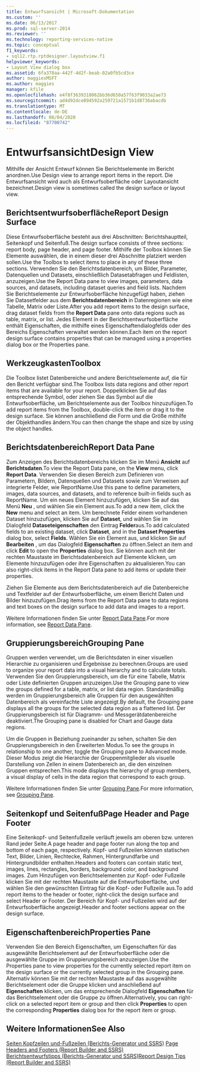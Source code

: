 ```yaml
---
title: Entwurfsansicht | Microsoft-Dokumentation
ms.custom: ''
ms.date: 06/13/2017
ms.prod: sql-server-2014
ms.reviewer: ''
ms.technology: reporting-services-native
ms.topic: conceptual
f1_keywords:
- sql12.rtp.rptdesigner.layoutview.f1
helpviewer_keywords:
- Layout View dialog box
ms.assetid: 6fa378aa-442f-4d2f-beab-02a0fb5cd3ce
author: maggiesMSFT
ms.author: maggies
manager: kfile
ms.openlocfilehash: e4f8f3639318062bb36d650a57f63f9033a2ae73
ms.sourcegitcommit: ad4d92dce894592a259721a1571b1d8736abacdb
ms.translationtype: MT
ms.contentlocale: de-DE
ms.lasthandoff: 08/04/2020
ms.locfileid: "87700742"
---
```

# <a name="design-view"></a><span data-ttu-id="5e9ea-102">Entwurfsansicht</span><span class="sxs-lookup"><span data-stu-id="5e9ea-102">Design View</span></span>
  <span data-ttu-id="5e9ea-103">Mithilfe der Ansicht Entwurf können Sie Berichtselemente im Bericht anordnen.</span><span class="sxs-lookup"><span data-stu-id="5e9ea-103">Use Design view to arrange report items in the report.</span></span> <span data-ttu-id="5e9ea-104">Die Entwurfsansicht wird auch als Entwurfsoberfläche oder Layoutansicht bezeichnet.</span><span class="sxs-lookup"><span data-stu-id="5e9ea-104">Design view is sometimes called the design surface or layout view.</span></span>  
  
## <a name="report-design-surface"></a><span data-ttu-id="5e9ea-105">Berichtsentwurfsoberfläche</span><span class="sxs-lookup"><span data-stu-id="5e9ea-105">Report Design Surface</span></span>  
 <span data-ttu-id="5e9ea-106">Diese Entwurfsoberfläche besteht aus drei Abschnitten: Berichtshauptteil, Seitenkopf und Seitenfuß.</span><span class="sxs-lookup"><span data-stu-id="5e9ea-106">The design surface consists of three sections: report body, page header, and page footer.</span></span> <span data-ttu-id="5e9ea-107">Mithilfe der Toolbox können Sie Elemente auswählen, die in einem dieser drei Abschnitte platziert werden sollen.</span><span class="sxs-lookup"><span data-stu-id="5e9ea-107">Use the Toolbox to select items to place in any of these three sections.</span></span> <span data-ttu-id="5e9ea-108">Verwenden Sie den Berichtsdatenbereich, um Bilder, Parameter, Datenquellen und Datasets, einschließlich Datasetabfragen und Feldlisten, anzuzeigen.</span><span class="sxs-lookup"><span data-stu-id="5e9ea-108">Use the Report Data pane to view images, parameters, data sources, and datasets, including dataset queries and field lists.</span></span> <span data-ttu-id="5e9ea-109">Nachdem Sie Berichtselemente zur Entwurfsoberfläche hinzugefügt haben, ziehen Sie Datasetfelder aus dem **Berichtsdatenbereich** in Datenregionen wie eine Tabelle, Matrix oder Liste.</span><span class="sxs-lookup"><span data-stu-id="5e9ea-109">After you add report items to the design surface, drag dataset fields from the **Report Data** pane onto data regions such as table, matrix, or list.</span></span> <span data-ttu-id="5e9ea-110">Jedes Element in der Berichtsentwurfsoberfläche enthält Eigenschaften, die mithilfe eines Eigenschaftendialogfelds oder des Bereichs Eigenschaften verwaltet werden können.</span><span class="sxs-lookup"><span data-stu-id="5e9ea-110">Each item on the report design surface contains properties that can be managed using a properties dialog box or the Properties pane.</span></span>  
  
## <a name="toolbox"></a><span data-ttu-id="5e9ea-111">Werkzeugkasten</span><span class="sxs-lookup"><span data-stu-id="5e9ea-111">Toolbox</span></span>  
 <span data-ttu-id="5e9ea-112">Die Toolbox listet Datenbereiche und andere Berichtselemente auf, die für den Bericht verfügbar sind.</span><span class="sxs-lookup"><span data-stu-id="5e9ea-112">The Toolbox lists data regions and other report items that are available for your report.</span></span> <span data-ttu-id="5e9ea-113">Doppelklicken Sie auf das entsprechende Symbol, oder ziehen Sie das Symbol auf die Entwurfsoberfläche, um Berichtselemente aus der Toolbox hinzuzufügen.</span><span class="sxs-lookup"><span data-stu-id="5e9ea-113">To add report items from the Toolbox, double-click the item or drag it to the design surface.</span></span> <span data-ttu-id="5e9ea-114">Sie können anschließend die Form und die Größe mithilfe der Objekthandles ändern.</span><span class="sxs-lookup"><span data-stu-id="5e9ea-114">You can then change the shape and size by using the object handles.</span></span>  
  
## <a name="report-data-pane"></a><span data-ttu-id="5e9ea-115">Berichtsdatenbereich</span><span class="sxs-lookup"><span data-stu-id="5e9ea-115">Report Data Pane</span></span>  
 <span data-ttu-id="5e9ea-116">Zum Anzeigen des Berichtsdatenbereichs klicken Sie im Menü **Ansicht** auf **Berichtsdaten**.</span><span class="sxs-lookup"><span data-stu-id="5e9ea-116">To view the Report Data pane, on the **View** menu, click **Report Data**.</span></span> <span data-ttu-id="5e9ea-117">Verwenden Sie diesen Bereich zum Definieren von Parametern, Bildern, Datenquellen und Datasets sowie zum Verweisen auf integrierte Felder, wie ReportName.</span><span class="sxs-lookup"><span data-stu-id="5e9ea-117">Use this pane to define parameters, images, data sources, and datasets, and to reference built-in fields such as ReportName.</span></span> <span data-ttu-id="5e9ea-118">Um ein neues Element hinzuzufügen, klicken Sie auf das Menü **Neu** , und wählen Sie ein Element aus.</span><span class="sxs-lookup"><span data-stu-id="5e9ea-118">To add a new item, click the **New** menu and select an item.</span></span> <span data-ttu-id="5e9ea-119">Um berechnete Felder einem vorhandenen Dataset hinzuzufügen, klicken Sie auf **Dataset**, und wählen Sie im Dialogfeld **Dataseteigenschaften** den Eintrag **Felder**aus.</span><span class="sxs-lookup"><span data-stu-id="5e9ea-119">To add calculated fields to an existing dataset, click **Dataset**, and in the **Dataset Properties** dialog box, select **Fields**.</span></span> <span data-ttu-id="5e9ea-120">Wählen Sie ein Element aus, und klicken Sie auf **Bearbeiten** , um das Dialogfeld **Eigenschaften** zu öffnen.</span><span class="sxs-lookup"><span data-stu-id="5e9ea-120">Select an item and click **Edit** to open the **Properties** dialog box.</span></span> <span data-ttu-id="5e9ea-121">Sie können auch mit der rechten Maustaste im Berichtsdatenbereich auf Elemente klicken, um Elemente hinzuzufügen oder ihre Eigenschaften zu aktualisieren.</span><span class="sxs-lookup"><span data-stu-id="5e9ea-121">You can also right-click items in the Report Data pane to add items or update their properties.</span></span>  
  
 <span data-ttu-id="5e9ea-122">Ziehen Sie Elemente aus dem Berichtsdatenbereich auf die Datenbereiche und Textfelder auf der Entwurfsoberfläche, um einem Bericht Daten und Bilder hinzuzufügen.</span><span class="sxs-lookup"><span data-stu-id="5e9ea-122">Drag items from the Report Data pane to data regions and text boxes on the design surface to add data and images to a report.</span></span>  
  
 <span data-ttu-id="5e9ea-123">Weitere Informationen finden Sie unter [Report Data Pane](../report-data/report-data-pane.md).</span><span class="sxs-lookup"><span data-stu-id="5e9ea-123">For more information, see [Report Data Pane](../report-data/report-data-pane.md).</span></span>  
  
## <a name="grouping-pane"></a><span data-ttu-id="5e9ea-124">Gruppierungsbereich</span><span class="sxs-lookup"><span data-stu-id="5e9ea-124">Grouping Pane</span></span>  
 <span data-ttu-id="5e9ea-125">Gruppen werden verwendet, um die Berichtsdaten in einer visuellen Hierarchie zu organisieren und Ergebnisse zu berechnen.</span><span class="sxs-lookup"><span data-stu-id="5e9ea-125">Groups are used to organize your report data into a visual hierarchy and to calculate totals.</span></span> <span data-ttu-id="5e9ea-126">Verwenden Sie den Gruppierungsbereich, um die für eine Tabelle, Matrix oder Liste definierten Gruppen anzuzeigen.</span><span class="sxs-lookup"><span data-stu-id="5e9ea-126">Use the Grouping pane to view the groups defined for a table, matrix, or list data region.</span></span> <span data-ttu-id="5e9ea-127">Standardmäßig werden im Gruppierungsbereich alle Gruppen für den ausgewählten Datenbereich als vereinfachte Liste angezeigt.</span><span class="sxs-lookup"><span data-stu-id="5e9ea-127">By default, the Grouping pane displays all the groups for the selected data region as a flattened list.</span></span> <span data-ttu-id="5e9ea-128">Der Gruppierungsbereich ist für Diagramm- und Messgerätdatenbereiche deaktiviert.</span><span class="sxs-lookup"><span data-stu-id="5e9ea-128">The Grouping pane is disabled for Chart and Gauge data regions.</span></span>  
  
 <span data-ttu-id="5e9ea-129">Um die Gruppen in Beziehung zueinander zu sehen, schalten Sie den Gruppierungsbereich in den Erweiterten Modus.</span><span class="sxs-lookup"><span data-stu-id="5e9ea-129">To see the groups in relationship to one another, toggle the Grouping pane to Advanced mode.</span></span> <span data-ttu-id="5e9ea-130">Dieser Modus zeigt die Hierarchie der Gruppenmitglieder als visuelle Darstellung von Zellen in einem Datenbereich an, die den einzelnen Gruppen entsprechen.</span><span class="sxs-lookup"><span data-stu-id="5e9ea-130">This mode displays the hierarchy of group members, a visual display of cells in the data region that correspond to each group.</span></span>  
  
 <span data-ttu-id="5e9ea-131">Weitere Informationen finden Sie unter [Grouping Pane](grouping-pane.md).</span><span class="sxs-lookup"><span data-stu-id="5e9ea-131">For more information, see [Grouping Pane](grouping-pane.md).</span></span>  
  
## <a name="page-header-and-page-footer"></a><span data-ttu-id="5e9ea-132">Seitenkopf und Seitenfuß</span><span class="sxs-lookup"><span data-stu-id="5e9ea-132">Page Header and Page Footer</span></span>  
 <span data-ttu-id="5e9ea-133">Eine Seitenkopf- und Seitenfußzeile verläuft jeweils am oberen bzw. unteren Rand jeder Seite.</span><span class="sxs-lookup"><span data-stu-id="5e9ea-133">A page header and page footer run along the top and bottom of each page, respectively.</span></span> <span data-ttu-id="5e9ea-134">Kopf- und Fußzeilen können statischen Text, Bilder, Linien, Rechtecke, Rahmen, Hintergrundfarbe und Hintergrundbilder enthalten.</span><span class="sxs-lookup"><span data-stu-id="5e9ea-134">Headers and footers can contain static text, images, lines, rectangles, borders, background color, and background images.</span></span> <span data-ttu-id="5e9ea-135">Zum Hinzufügen von Berichtselementen zur Kopf- oder Fußzeile klicken Sie mit der rechten Maustaste auf die Entwurfsoberfläche, und wählen Sie den gewünschten Eintrag für die Kopf- oder Fußzeile aus.</span><span class="sxs-lookup"><span data-stu-id="5e9ea-135">To add report items to the header or footer, right-click the design surface and select Header or Footer.</span></span> <span data-ttu-id="5e9ea-136">Der Bereich für Kopf- und Fußzeilen wird auf der Entwurfsoberfläche angezeigt.</span><span class="sxs-lookup"><span data-stu-id="5e9ea-136">Header and footer sections appear on the design surface.</span></span>  
  
## <a name="properties-pane"></a><span data-ttu-id="5e9ea-137">Eigenschaftenbereich</span><span class="sxs-lookup"><span data-stu-id="5e9ea-137">Properties Pane</span></span>  
 <span data-ttu-id="5e9ea-138">Verwenden Sie den Bereich Eigenschaften, um Eigenschaften für das ausgewählte Berichtselement auf der Entwurfsoberfläche oder die ausgewählte Gruppe im Gruppierungsbereich anzuzeigen.</span><span class="sxs-lookup"><span data-stu-id="5e9ea-138">Use the Properties pane to view properties for the currently selected report item on the design surface or the currently selected group in the Grouping pane.</span></span> <span data-ttu-id="5e9ea-139">Alternativ können Sie mit der rechten Maustaste auf das ausgewählte Berichtselement oder die Gruppe klicken und anschließend auf **Eigenschaften** klicken, um das entsprechende Dialogfeld **Eigenschaften** für das Berichtselement oder die Gruppe zu öffnen.</span><span class="sxs-lookup"><span data-stu-id="5e9ea-139">Alternatively, you can right-click on a selected report item or group and then click **Properties** to open the corresponding **Properties** dialog box for the report item or group.</span></span>  
  
## <a name="see-also"></a><span data-ttu-id="5e9ea-140">Weitere Informationen</span><span class="sxs-lookup"><span data-stu-id="5e9ea-140">See Also</span></span>  
 <span data-ttu-id="5e9ea-141">[Seiten Kopfzeilen und-Fußzeilen &#40;Berichts-Generator und SSRS&#41;](../report-design/page-headers-and-footers-report-builder-and-ssrs.md) </span><span class="sxs-lookup"><span data-stu-id="5e9ea-141">[Page Headers and Footers &#40;Report Builder and SSRS&#41;](../report-design/page-headers-and-footers-report-builder-and-ssrs.md) </span></span>  
 [<span data-ttu-id="5e9ea-142">Berichtsentwurfstipps (Berichts-Generator und SSRS)</span><span class="sxs-lookup"><span data-stu-id="5e9ea-142">Report Design Tips &#40;Report Builder and SSRS&#41;</span></span>](../report-design/report-design-tips-report-builder-and-ssrs.md)  
  
  
